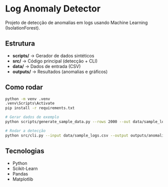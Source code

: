 # Log Anomaly Detector

Projeto de detecção de anomalias em logs usando Machine Learning (IsolationForest).

## Estrutura
- **scripts/** → Gerador de dados sintéticos
- **src/** → Código principal (detecção + CLI)
- **data/** → Dados de entrada (CSV)
- **outputs/** → Resultados (anomalias e gráficos)

## Como rodar

```bash
python -m venv .venv
.venv\Scripts\Activate
pip install -r requirements.txt

# Gerar dados de exemplo
python scripts/generate_sample_data.py --rows 2000 --out data/sample_logs.csv

# Rodar a detecção
python src/cli.py --input data/sample_logs.csv --output outputs/anomalies.csv --plot outputs/anomaly_scores.png --contamination 0.02
```

## Tecnologias
- Python
- Scikit-Learn
- Pandas
- Matplotlib
